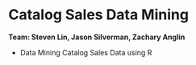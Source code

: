 # Catalog Sales Data Mining

**Team: Steven Lin, Jason Silverman, Zachary Anglin**

* Data Mining Catalog Sales Data using R
